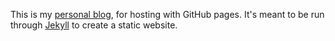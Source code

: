This is my [personal blog](http://nullprogram.com/), for hosting with
GitHub pages. It's meant to be run through
[Jekyll](https://github.com/mojombo/jekyll) to create a static
website.
